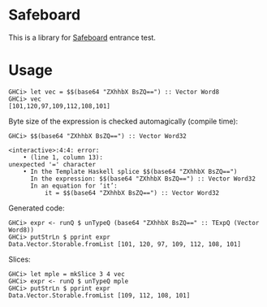 # Safeboard

This is a library for [Safeboard](https://safeboard.kaspersky.ru/) entrance test.

# Usage

```
GHCi> let vec = $$(base64 "ZXhhbX BsZQ==") :: Vector Word8
GHCi> vec
[101,120,97,109,112,108,101]
```

Byte size of the expression is checked automagically (compile time):
```
GHCi> $$(base64 "ZXhhbX BsZQ==") :: Vector Word32

<interactive>:4:4: error:
    • (line 1, column 13):
unexpected '=' character
    • In the Template Haskell splice $$(base64 "ZXhhbX BsZQ==")
      In the expression: $$(base64 "ZXhhbX BsZQ==") :: Vector Word32
      In an equation for ‘it’:
          it = $$(base64 "ZXhhbX BsZQ==") :: Vector Word32
```

Generated code:
```
GHCi> expr <- runQ $ unTypeQ (base64 "ZXhhbX BsZQ==" :: TExpQ (Vector Word8))
GHCi> putStrLn $ pprint expr
Data.Vector.Storable.fromList [101, 120, 97, 109, 112, 108, 101]
```

Slices:
```
GHCi> let mple = mkSlice 3 4 vec
GHCi> expr <- runQ $ unTypeQ mple
GHCi> putStrLn $ pprint expr
Data.Vector.Storable.fromList [109, 112, 108, 101]
```
